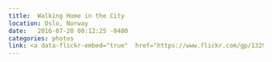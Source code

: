 ```yaml
---
title:  Walking Home in the City
location: Oslo, Norway
date:   2016-07-20 00:12:25 -0400
categories: photos
link: <a data-flickr-embed="true"  href="https://www.flickr.com/gp/132974595@N06/o8SR8t" title="F1000005"><img src="https://c1.staticflickr.com/1/499/19423077090_10511b9317_b.jpg" width="1024" height="691" alt="F1000005"></a><script async src="//embedr.flickr.com/assets/client-code.js" charset="utf-8"></script>
---
```

